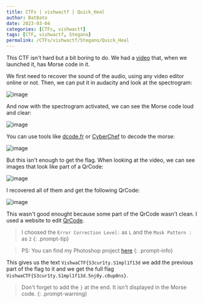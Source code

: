 ```yaml
---
title: CTFs | vishwactf | Quick_Heal
author: BatBato
date: 2023-03-04
categories: [CTFs, vishwactf]
tags: [CTF, vishwactf, Stegano]
permalink: /CTFs/vishwactf/Stegano/Quick_Heal
---
```


This CTF isn't hard but a bit boring to do. We had a [video](https://github.com/Nouman404/nouman404.github.io/blob/main/_posts/CTFs/vishwactf/Quick_Heal.mkv) that, when we launched it, has Morse code in it.

We first need to recover the sound of the audio, using any video editor online or not. Then, we can put it in audacity and look at the spectrogram:

![image](https://user-images.githubusercontent.com/73934639/229458744-51b4d7d9-3634-40f5-a1e9-c18cebadf81d.png)


And now with the spectrogram activated, we can see the Morse code loud and clear:

![image](https://user-images.githubusercontent.com/73934639/229458973-05938cdc-659e-48ad-aa2f-a259a0362b56.png)

You can use tools like [dcode.fr](https://www.dcode.fr/code-morse) or [CyberChef](https://gchq.github.io/CyberChef/#recipe=From_Morse_Code('Space','Line%20feed')&input=Li0uLS4tIC4uLi4uIC0uIC4tLS0gLS0tLS0gLS4tLSAuLS4tLi0gLS4tLiAtLS0tLSAuLi0gLi0tLiAtLS0tLSAtLiAuLi4g) to decode the morse:

![image](https://user-images.githubusercontent.com/73934639/229459403-12ada800-5e95-4684-86fb-d301250ec505.png)

But this isn't enough to get the flag. When looking at the video, we can see images that look like part of a QrCode:

![image](https://user-images.githubusercontent.com/73934639/229460382-27b7d5cc-fb98-4900-8b81-73a86a4eb747.png)

I recovered all of them and get the following QrCode:

![image](https://github.com/Nouman404/nouman404.github.io/blob/main/_posts/CTFs/vishwactf/Screenshot_20.png)

This wasn't good enought because some part of the QrCode wasn't clean. I used a website to edit [QrCode](https://merricx.github.io/qrazybox/). 

> I choosed the ```Error Correction Level:``` as ```L``` and the ```Mask Pattern :``` as ```2```
{: .prompt-tip}

> PS: You can find my Photoshop project [here](https://github.com/Nouman404/nouman404.github.io/blob/main/_posts/CTFs/vishwactf/QR_code_Indien.psd)
{: .prompt-info}

This gives us the text ```VishwaCTF{S3cur1ty.S1mpl1f13d``` we add the previous part of the flag to it and we get the full flag ```VishwaCTF{S3cur1ty.S1mpl1f13d.5nj0y.c0up0ns}```.

> Don't forget to add the ```}``` at the end. It isn't displayed in the Morse code.
{: .prompt-warning}
